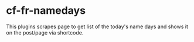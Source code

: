 # cf-fr-namedays
This plugins scrapes page to get list of the today's name days and shows it on the post/page via shortcode.
